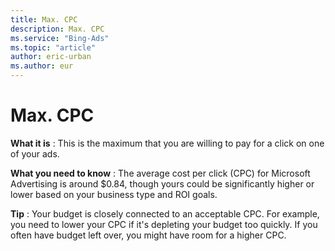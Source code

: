 ```yaml
---
title: Max. CPC
description: Max. CPC
ms.service: "Bing-Ads"
ms.topic: "article"
author: eric-urban
ms.author: eur
---
```


# Max. CPC

**What it is** : This is the maximum that you are willing to pay for a click on one of your ads.

**What you need to know** : The average cost per click (CPC) for Microsoft Advertising is around $0.84, though yours could be significantly higher or lower based on your business type and ROI goals.

**Tip** : Your budget is closely connected to an acceptable CPC. For example, you need to lower your CPC if it's depleting your budget too quickly. If you often have budget left over, you might have room for a higher CPC.


